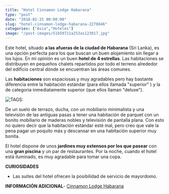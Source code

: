 ```yaml
---
title: "Hotel Cinnamon Lodge Habarana"
type: "post"
date: "2018-01-25 00:00:00"
slug: "hotel-cinnamon-lodge-habarana-2276046"
categories: ["Asia","Hoteles"]
image: "/post-images/51b59721a253as123917.jpg"
---
```


Este hotel, situado **a las afueras de la ciudad de Habarana** (Sri Lanka), es una opción perfecta para los que buscan un buen alojamiento sin llegar a los lujos. En mi opinión es un buen **hotel de 4 estrellas**. Las habitaciones se distribuyen en pequeños chalets repartidos por todo el terreno alrededor del edificio central dónde se encuentran las áreas comunes.  
  
Las **habitaciones** son espaciosas y muy agradables pero hay bastante diferencia entre la habitación estándar (para ellos llamada "superior" ) y la de categoria inmediatamente superior (que ellos llaman "deluxe").  
  
![ TAGS:](/post-images/51b59721a253as123917.jpg "habitación deluxe by missviajes")  
  
De un suelo de terrazo, ducha, con un mobiliario minimalista y una televisión de las antiguas pasas a tener una habitación de parquet con un bonito mobiliario de maderas nobles y televisión de pantalla plana. Con esto no quiero decir que la habitación estándar esté mal, pero creo que vale la pena pagar un poquito más y descansar en una habitación superior muy bonita.  
  
El hotel dispone de unos **jardines muy extensos por los que pasear** con una **gran piscina** y un par de restaurantes. Por la noche, cuando el hotel está iluminado, es muy agradable para tomar una copa.  
  
**CURIOSIDADES**

- Las suites del hotel ofrecen la posibilidad de servicio de mayordomo.

**INFORMACIÓN ADICIONAL**- [Cinnamon Lodge Habarana](http://www.booking.com/hotel/lk/cinnamon-lodge-habarana.html?aid=1294466&no_rooms=1&group_adults=1)
